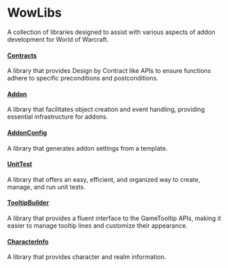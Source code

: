 # WowLibs

A collection of libraries designed to assist with various aspects of addon development for World of Warcraft.

#### [Contracts](https://github.com/Eyal-WowHub/Contracts)

A library that provides Design by Contract like APIs to ensure functions adhere to specific preconditions and postconditions.

#### [Addon](https://github.com/Eyal-WowHub/Addon)

A library that facilitates object creation and event handling, providing essential infrastructure for addons.

#### [AddonConfig](https://github.com/Eyal-WowHub/AddonConfig)

A library that generates addon settings from a template.

#### [UnitTest](https://github.com/Eyal-WowHub/UnitTest)

A library that offers an easy, efficient, and organized way to create, manage, and run unit tests.

#### [TooltipBuilder](https://github.com/Eyal-WowHub/TooltipBuilder)

A library that provides a fluent interface to the GameTooltip APIs, making it easier to manage tooltip lines and customize their appearance.

#### [CharacterInfo](https://github.com/Eyal-WowHub/CharacterInfo)

A library that provides character and realm information.





